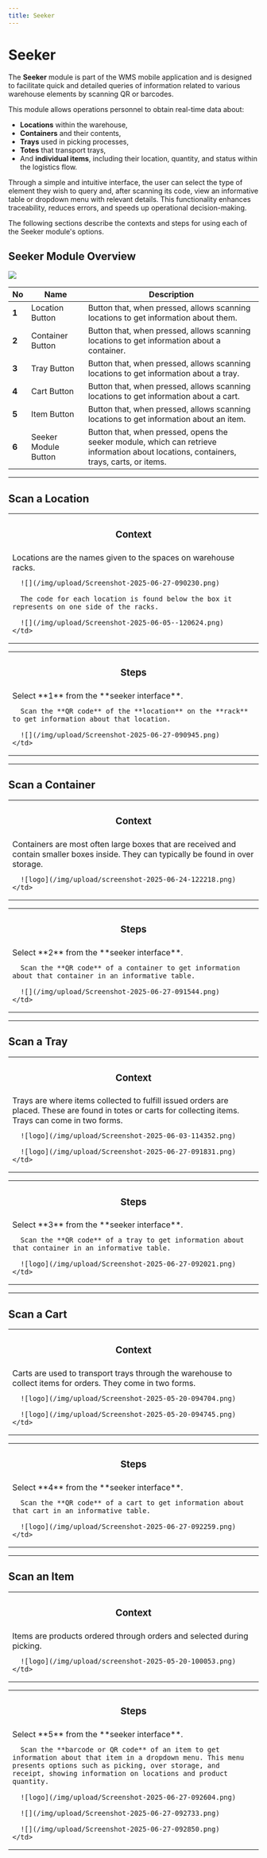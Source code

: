 ```yaml
---
title: Seeker
---
```


# Seeker

The **Seeker** module is part of the WMS mobile application and is designed to facilitate quick and detailed queries of information related to various warehouse elements by scanning QR or barcodes.

This module allows operations personnel to obtain real-time data about:
- **Locations** within the warehouse,
- **Containers** and their contents,
- **Trays** used in picking processes,
- **Totes** that transport trays,
- And **individual items**, including their location, quantity, and status within the logistics flow.

Through a simple and intuitive interface, the user can select the type of element they wish to query and, after scanning its code, view an informative table or dropdown menu with relevant details. This functionality enhances traceability, reduces errors, and speeds up operational decision-making.

The following sections describe the contexts and steps for using each of the Seeker module's options.


## Seeker Module Overview

![](/img/upload/Screenshot-2025-05-19-121258.png)

| **No** | **Name** | **Description** |
|--------|--------------------|------------------------------------------------------------------------------------------------------------------------|
| **1** | Location Button    | Button that, when pressed, allows scanning locations to get information about them.                                    |
| **2** | Container Button   | Button that, when pressed, allows scanning locations to get information about a container.                             |
| **3** | Tray Button        | Button that, when pressed, allows scanning locations to get information about a tray.                                  |
| **4** | Cart Button        | Button that, when pressed, allows scanning locations to get information about a cart.                                  |
| **5** | Item Button        | Button that, when pressed, allows scanning locations to get information about an item.                                 |
| **6** | Seeker Module Button | Button that, when pressed, opens the seeker module, which can retrieve information about locations, containers, trays, carts, or items. |

---

## Scan a Location

<table>
  <tr>
    <th><h3>Context</h3></th>
  </tr>

  <tr>
    <td>
      Locations are the names given to the spaces on warehouse racks.

      ![](/img/upload/Screenshot-2025-06-27-090230.png)

      The code for each location is found below the box it represents on one side of the racks.

      ![](/img/upload/Screenshot-2025-06-05--120624.png)
    </td>
  </tr>
</table>

<table>
  <tr>
    <th><h3>Steps</h3></th>
  </tr>

  <tr>
    <td>
      Select **1** from the **seeker interface**.

      Scan the **QR code** of the **location** on the **rack** to get information about that location.

      ![](/img/upload/Screenshot-2025-06-27-090945.png)
    </td>
  </tr>
</table>

---

## Scan a Container

<table>
  <tr>
    <th><h3>Context</h3></th>
  </tr>

  <tr>
    <td>
      Containers are most often large boxes that are received and contain smaller boxes inside. They can typically be found in over storage.

      ![logo](/img/upload/screenshot-2025-06-24-122218.png)
    </td>
  </tr>
</table>

<table>
  <tr>
    <th><h3>Steps</h3></th>
  </tr>

  <tr>
    <td>
      Select **2** from the **seeker interface**.

      Scan the **QR code** of a container to get information about that container in an informative table.

      ![](/img/upload/Screenshot-2025-06-27-091544.png)
    </td>
  </tr>
</table>

---

## Scan a Tray

<table>
  <tr>
    <th><h3>Context</h3></th>
  </tr>

  <tr>
    <td>
      Trays are where items collected to fulfill issued orders are placed. These are found in totes or carts for collecting items. Trays can come in two forms.

      ![logo](/img/upload/Screenshot-2025-06-03-114352.png)

      ![logo](/img/upload/Screenshot-2025-06-27-091831.png)
    </td>
  </tr>
</table>

<table>
  <tr>
    <th><h3>Steps</h3></th>
  </tr>

  <tr>
    <td>
      Select **3** from the **seeker interface**.

      Scan the **QR code** of a tray to get information about that container in an informative table.

      ![logo](/img/upload/Screenshot-2025-06-27-092021.png)
    </td>
  </tr>
</table>

---

## Scan a Cart

<table>
  <tr>
    <th><h3>Context</h3></th>
  </tr>

  <tr>
    <td>
      Carts are used to transport trays through the warehouse to collect items for orders. They come in two forms.

      ![logo](/img/upload/Screenshot-2025-05-20-094704.png)

      ![logo](/img/upload/Screenshot-2025-05-20-094745.png)
    </td>
  </tr>
</table>

<table>
  <tr>
    <th><h3>Steps</h3></th>
  </tr>

  <tr>
    <td>
      Select **4** from the **seeker interface**.

      Scan the **QR code** of a cart to get information about that cart in an informative table.

      ![logo](/img/upload/Screenshot-2025-06-27-092259.png)
    </td>
  </tr>
</table>

---

## Scan an Item

<table>
  <tr>
    <th><h3>Context</h3></th>
  </tr>

  <tr>
    <td>
      Items are products ordered through orders and selected during picking.

      ![logo](/img/upload/screenshot-2025-05-20-100053.png)
    </td>
  </tr>
</table>

<table>
  <tr>
    <th><h3>Steps</h3></th>
  </tr>

  <tr>
    <td>
      Select **5** from the **seeker interface**.

      Scan the **barcode or QR code** of an item to get information about that item in a dropdown menu. This menu presents options such as picking, over storage, and receipt, showing information on locations and product quantity.

      ![logo](/img/upload/Screenshot-2025-06-27-092604.png)

      ![](/img/upload/Screenshot-2025-06-27-092733.png)

      ![](/img/upload/Screenshot-2025-06-27-092850.png)
    </td>
  </tr>
</table>
